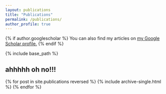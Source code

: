 ```yaml
---
layout: publications
title: "Publications"
permalink: /publications/
author_profile: true
---
```


{% if author.googlescholar %}
  You can also find my articles on <u><a href="{{author.googlescholar}}">my Google Scholar profile</a>.</u>
{% endif %}

{% include base_path %}

<h2> ahhhhh oh no!!! </h2>

{% for post in site.publications reversed %}
  {% include archive-single.html %}
{% endfor %}


